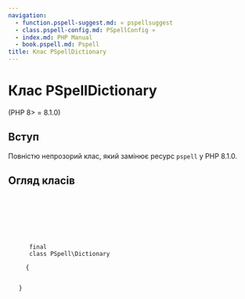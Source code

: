 ```yaml
---
navigation:
  - function.pspell-suggest.md: « pspellsuggest
  - class.pspell-config.md: PSpellConfig »
  - index.md: PHP Manual
  - book.pspell.md: Pspell
title: Клас PSpellDictionary
---
```

# Клас PSpellDictionary

(PHP 8> = 8.1.0)

## Вступ

Повністю непрозорий клас, який замінює ресурс `pspell` у PHP 8.1.0.

## Огляд класів

```synopsis

     
    

    
    
     
      final
      class PSpell\Dictionary
     
     {
    

   }
```
